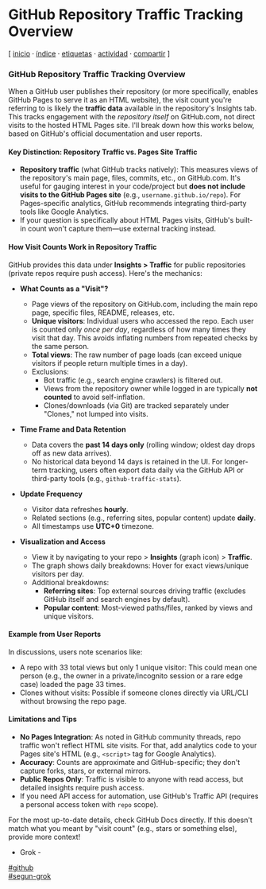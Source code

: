 # GitHub Repository Traffic Tracking Overview
[ [inicio](https://github.com/jucardus/jucardus.github.io/blob/main/index.md) · [índice](https://github.com/jucardus/jucardus.github.io/blob/main/indice.md) · [etiquetas](https://github.com/jucardus/jucardus.github.io/blob/main/etiquetas.md) · [actividad](https://github.com/jucardus/jucardus.github.io/blob/main/actividad.md) · [compartir](https://x.com/intent/tweet?text=GitHub+Repository+Traffic+Tracking+Overview+%E2%80%94+Seg%C3%BAn+Grok%2C+GitHub%0A%0A%E2%86%92+https%3A%2F%2Fgithub.com%2Fjucardus%2Fjucardus.github.io%2Fblob%2Fmain%2Fg%2Fi%2Ft%2Fgithub-repository-traffic-tracking-overview.md%0A%0A%23github_jucardus%0A%23segun_grok_jucardus) ]

### GitHub Repository Traffic Tracking Overview

When a GitHub user publishes their repository (or more specifically, enables GitHub Pages to serve it as an HTML website), the visit count you're referring to is likely the **traffic data** available in the repository's Insights tab. This tracks engagement with the *repository itself* on GitHub.com, not direct visits to the hosted HTML Pages site. I'll break down how this works below, based on GitHub's official documentation and user reports.

#### Key Distinction: Repository Traffic vs. Pages Site Traffic
- **Repository traffic** (what GitHub tracks natively): This measures views of the repository's main page, files, commits, etc., on GitHub.com. It's useful for gauging interest in your code/project but **does not include visits to the GitHub Pages site** (e.g., `username.github.io/repo`). For Pages-specific analytics, GitHub recommends integrating third-party tools like Google Analytics.
- If your question is specifically about HTML Pages visits, GitHub's built-in count won't capture them—use external tracking instead.

#### How Visit Counts Work in Repository Traffic
GitHub provides this data under **Insights > Traffic** for public repositories (private repos require push access). Here's the mechanics:

- **What Counts as a "Visit"?**
  - Page views of the repository on GitHub.com, including the main repo page, specific files, README, releases, etc.
  - **Unique visitors**: Individual users who accessed the repo. Each user is counted only *once per day*, regardless of how many times they visit that day. This avoids inflating numbers from repeated checks by the same person.
  - **Total views**: The raw number of page loads (can exceed unique visitors if people return multiple times in a day).
  - Exclusions: 
    - Bot traffic (e.g., search engine crawlers) is filtered out.
    - Views from the repository owner while logged in are typically **not counted** to avoid self-inflation.
    - Clones/downloads (via Git) are tracked separately under "Clones," not lumped into visits.

- **Time Frame and Data Retention**
  - Data covers the **past 14 days only** (rolling window; oldest day drops off as new data arrives).
  - No historical data beyond 14 days is retained in the UI. For longer-term tracking, users often export data daily via the GitHub API or third-party tools (e.g., `github-traffic-stats`).

- **Update Frequency**
  - Visitor data refreshes **hourly**.
  - Related sections (e.g., referring sites, popular content) update **daily**.
  - All timestamps use **UTC+0** timezone.

- **Visualization and Access**
  - View it by navigating to your repo > **Insights** (graph icon) > **Traffic**.
  - The graph shows daily breakdowns: Hover for exact views/unique visitors per day.
  - Additional breakdowns:
    - **Referring sites**: Top external sources driving traffic (excludes GitHub itself and search engines by default).
    - **Popular content**: Most-viewed paths/files, ranked by views and unique visitors.

#### Example from User Reports
In discussions, users note scenarios like:
- A repo with 33 total views but only 1 unique visitor: This could mean one person (e.g., the owner in a private/incognito session or a rare edge case) loaded the page 33 times.
- Clones without visits: Possible if someone clones directly via URL/CLI without browsing the repo page.

#### Limitations and Tips
- **No Pages Integration**: As noted in GitHub community threads, repo traffic won't reflect HTML site visits. For that, add analytics code to your Pages site's HTML (e.g., `<script>` tag for Google Analytics).
- **Accuracy**: Counts are approximate and GitHub-specific; they don't capture forks, stars, or external mirrors.
- **Public Repos Only**: Traffic is visible to anyone with read access, but detailed insights require push access.
- If you need API access for automation, use GitHub's Traffic API (requires a personal access token with `repo` scope).

For the most up-to-date details, check GitHub Docs directly. If this doesn't match what you meant by "visit count" (e.g., stars or something else), provide more context!

- Grok -

[#github](https://github.com/jucardus/jucardus.github.io/blob/main/g/i/github.md)  
[#segun-grok](https://github.com/jucardus/jucardus.github.io/blob/main/s/e/segun-grok.md)